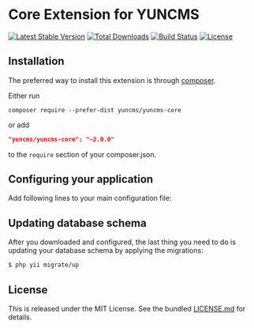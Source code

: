 # Core Extension for YUNCMS


[![Latest Stable Version](https://poser.pugx.org/yuncms/yuncms-core/v/stable.png)](https://packagist.org/packages/yuncms/yuncms-core)
[![Total Downloads](https://poser.pugx.org/yuncms/yuncms-core/downloads.png)](https://packagist.org/packages/yuncms/yuncms-core)
[![Build Status](https://img.shields.io/travis/yuncms/yuncms-core.svg)](http://travis-ci.org/yuncms/yuncms-core)
[![License](https://poser.pugx.org/yuncms/yuncms-core/license.svg)](https://packagist.org/packages/yuncms/yuncms-core)

## Installation

The preferred way to install this extension is through [composer](http://getcomposer.org/download/).

Either run

```
composer require --prefer-dist yuncms/yuncms-core
```

or add

```json
"yuncms/yuncms-core": "~2.0.0"
```

to the `require` section of your composer.json.

## Configuring your application

Add following lines to your main configuration file:



## Updating database schema

After you downloaded and configured, the last thing you need to do is updating your database schema by applying the migrations:

```bash
$ php yii migrate/up 
```

## License

This is released under the MIT License. See the bundled [LICENSE.md](LICENSE.md)
for details.
